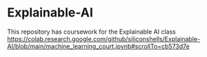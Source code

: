 # Explainable-AI
This repository has coursework for the Explainable AI class
https://colab.research.google.com/github/siliconshells/Explainable-AI/blob/main/machine_learning_court.ipynb#scrollTo=cb573d7e

